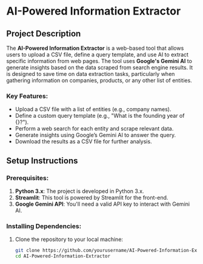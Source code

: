 # AI-Powered Information Extractor

## Project Description

The **AI-Powered Information Extractor** is a web-based tool that allows users to upload a CSV file, define a query template, and use AI to extract specific information from web pages. The tool uses **Google's Gemini AI** to generate insights based on the data scraped from search engine results. It is designed to save time on data extraction tasks, particularly when gathering information on companies, products, or any other list of entities.

### Key Features:
- Upload a CSV file with a list of entities (e.g., company names).
- Define a custom query template (e.g., "What is the founding year of {}?").
- Perform a web search for each entity and scrape relevant data.
- Generate insights using Google’s Gemini AI to answer the query.
- Download the results as a CSV file for further analysis.

## Setup Instructions

### Prerequisites:
1. **Python 3.x**: The project is developed in Python 3.x.
2. **Streamlit**: This tool is powered by Streamlit for the front-end.
3. **Google Gemini API**: You'll need a valid API key to interact with Gemini AI.

### Installing Dependencies:
1. Clone the repository to your local machine:
   ```bash
   git clone https://github.com/yourusername/AI-Powered-Information-Extractor.git
   cd AI-Powered-Information-Extractor
